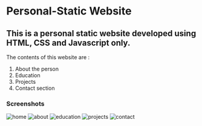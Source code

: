 # Personal-Static Website

## This is a personal static website developed using HTML, CSS and Javascript only.

The contents of this website are :

1. About the person
2. Education
3. Projects
4. Contact section

### Screenshots

![home](https://user-images.githubusercontent.com/104214308/214053190-d25a56f7-6a00-434e-bf31-6dd144e1c0e8.png)
![about](https://user-images.githubusercontent.com/104214308/214053283-a896bfb8-735b-4fb3-a88c-f10cc5d28038.png)
![education](https://user-images.githubusercontent.com/104214308/214051585-0fb09502-90ea-418d-aae2-243df3b123ca.png)
![projects](https://user-images.githubusercontent.com/104214308/214053856-5fea8559-cd97-420b-9a8d-106e07fde9e5.png)
![contact](https://user-images.githubusercontent.com/104214308/214051652-dca83623-de01-49eb-b034-92c963145ca4.png)
